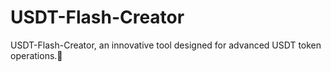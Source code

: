 # USDT-Flash-Creator
USDT-Flash-Creator, an innovative tool designed for advanced USDT token operations.📁
